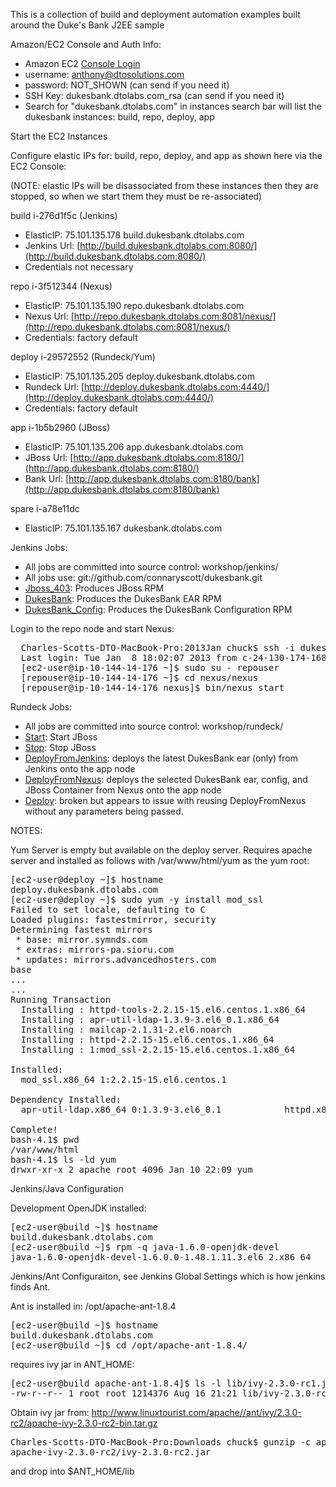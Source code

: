 This is a collection of build and deployment automation examples built around the Duke's Bank J2EE sample  

Amazon/EC2 Console and Auth Info:
   * Amazon EC2 [Console Login](https://console.aws.amazon.com/ec2/home?region=us-east-1#s=Instances)
   * username:  anthony@dtosolutions.com
   * password:  NOT_SHOWN (can send if you need it)
   * SSH Key:  dukesbank.dtolabs.com_rsa  (can send if you need it)
   * Search for "dukesbank.dtolabs.com" in instances search bar will list the dukesbank instances: build, repo, deploy, app

Start the EC2 Instances

Configure elastic IPs for:  build, repo, deploy, and app as shown here via the EC2 Console:

(NOTE:  elastic IPs will be disassociated from these instances then they are stopped, so when we start them they must be re-associated)

build i-276d1f5c (Jenkins)
   * ElasticIP:  75.101.135.178    build.dukesbank.dtolabs.com
   * Jenkins Url:  [http://build.dukesbank.dtolabs.com:8080/](http://build.dukesbank.dtolabs.com:8080/)
   * Credentials not necessary

repo i-3f512344   (Nexus)
   * ElasticIP:  75.101.135.190    repo.dukesbank.dtolabs.com
   * Nexus Url:  [http://repo.dukesbank.dtolabs.com:8081/nexus/](http://repo.dukesbank.dtolabs.com:8081/nexus/)
   * Credentials:  factory default

deploy i-29572552   (Rundeck/Yum)
   * ElasticIP:  75.101.135.205    deploy.dukesbank.dtolabs.com
   * Rundeck Url:  [http://deploy.dukesbank.dtolabs.com:4440/](http://deploy.dukesbank.dtolabs.com:4440/)
   * Credentials:  factory default

app i-1b5b2960 (JBoss)
   * ElasticIP:  75.101.135.206    app.dukesbank.dtolabs.com
   * JBoss Url:  [http://app.dukesbank.dtolabs.com:8180/](http://app.dukesbank.dtolabs.com:8180/)
   * Bank Url:  [http://app.dukesbank.dtolabs.com:8180/bank](http://app.dukesbank.dtolabs.com:8180/bank)

spare i-a78e11dc
   * ElasticIP:  75.101.135.167    dukesbank.dtolabs.com

Jenkins Jobs:
   * All jobs are committed into source control: workshop/jenkins/
   * All jobs use:  git://github.com/connaryscott/dukesbank.git
   * [Jboss_403](http://build.dukesbank.dtolabs.com:8080/job/Jboss_403/): Produces JBoss RPM
   * [DukesBank](http://build.dukesbank.dtolabs.com:8080/job/DukesBank/): Produces the DukesBank EAR RPM
   * [DukesBank_Config](http://build.dukesbank.dtolabs.com:8080/job/DukesBank_Config/): Produces the DukesBank Configuration RPM


Login to the repo node and start Nexus:
<pre>
  Charles-Scotts-DTO-MacBook-Pro:2013Jan chuck$ ssh -i dukesbank.dtolabs.com_rsa -l ec2-user repo.dukesbank.dtolabs.com
  Last login: Tue Jan  8 18:02:07 2013 from c-24-130-174-168.hsd1.ca.comcast.net
  [ec2-user@ip-10-144-14-176 ~]$ sudo su - repouser
  [repouser@ip-10-144-14-176 ~]$ cd nexus/nexus
  [repouser@ip-10-144-14-176 nexus]$ bin/nexus start
</pre>

Rundeck Jobs: 
   * All jobs are committed into source control: workshop/rundeck/
   * [Start](http://deploy.dukesbank.dtolabs.com:4440/job/show/7a1d11a9-db8c-4a6f-a329-575a798e04e2): Start JBoss
   * [Stop](http://deploy.dukesbank.dtolabs.com:4440/job/show/9f86cbaf-f49c-4f53-8228-0d9416328e0a): Stop JBoss
   * [DeployFromJenkins](http://deploy.dukesbank.dtolabs.com:4440/job/show/5dac0b0c-ae39-4e54-8eaf-bab65bcf3bc9): deploys the latest DukesBank ear (only) from Jenkins onto the app node
   * [DeployFromNexus](http://deploy.dukesbank.dtolabs.com:4440/job/show/acb74c94-fab5-41bd-9c13-26aca5a3e8d4): deploys the selected DukesBank ear, config, and JBoss Container from Nexus onto the app node
   * [Deploy](http://deploy.dukesbank.dtolabs.com:4440/job/show/44ab3706-7b86-45c0-a464-5159079b3abd): broken but appears to issue with reusing DeployFromNexus without any parameters being passed.

NOTES:

Yum Server is empty but available on the deploy server. Requires apache server and installed as follows with /var/www/html/yum as the yum root:

<pre>
[ec2-user@deploy ~]$ hostname
deploy.dukesbank.dtolabs.com
[ec2-user@deploy ~]$ sudo yum -y install mod_ssl
Failed to set locale, defaulting to C
Loaded plugins: fastestmirror, security
Determining fastest mirrors
 * base: mirror.symnds.com
 * extras: mirrors-pa.sioru.com
 * updates: mirrors.advancedhosters.com
base                                             
...
...
Running Transaction
  Installing : httpd-tools-2.2.15-15.el6.centos.1.x86_64                                                                                                                                        1/5 
  Installing : apr-util-ldap-1.3.9-3.el6_0.1.x86_64                                                                                                                                             2/5 
  Installing : mailcap-2.1.31-2.el6.noarch                                                                                                                                                      3/5 
  Installing : httpd-2.2.15-15.el6.centos.1.x86_64                                                                                                                                              4/5 
  Installing : 1:mod_ssl-2.2.15-15.el6.centos.1.x86_64                                                                                                                                          5/5 

Installed:
  mod_ssl.x86_64 1:2.2.15-15.el6.centos.1                                                                                                                                                           

Dependency Installed:
  apr-util-ldap.x86_64 0:1.3.9-3.el6_0.1            httpd.x86_64 0:2.2.15-15.el6.centos.1            httpd-tools.x86_64 0:2.2.15-15.el6.centos.1            mailcap.noarch 0:2.1.31-2.el6           

Complete!
bash-4.1$ pwd
/var/www/html
bash-4.1$ ls -ld yum
drwxr-xr-x 2 apache root 4096 Jan 10 22:09 yum
</pre>

Jenkins/Java Configuration

Development OpenJDK installed:
<pre>
[ec2-user@build ~]$ hostname
build.dukesbank.dtolabs.com
[ec2-user@build ~]$ rpm -q java-1.6.0-openjdk-devel
java-1.6.0-openjdk-devel-1.6.0.0-1.48.1.11.3.el6_2.x86_64
</pre>

Jenkins/Ant Configuraiton, see Jenkins Global Settings which is how jenkins finds Ant.

Ant is installed in:  /opt/apache-ant-1.8.4
<pre>
[ec2-user@build ~]$ hostname
build.dukesbank.dtolabs.com
[ec2-user@build ~]$ cd /opt/apache-ant-1.8.4/
</pre>
requires ivy jar in ANT_HOME:
<pre>
[ec2-user@build apache-ant-1.8.4]$ ls -l lib/ivy-2.3.0-rc1.jar 
-rw-r--r-- 1 root root 1214376 Aug 16 21:21 lib/ivy-2.3.0-rc1.jar
</pre>

Obtain ivy jar from:  http://www.linuxtourist.com/apache//ant/ivy/2.3.0-rc2/apache-ivy-2.3.0-rc2-bin.tar.gz
<pre>
Charles-Scotts-DTO-MacBook-Pro:Downloads chuck$ gunzip -c apache-ivy-2.3.0-rc2-bin.tar.gz |tar tf - |grep \.jar$
apache-ivy-2.3.0-rc2/ivy-2.3.0-rc2.jar
</pre>
and drop into $ANT_HOME/lib
   


